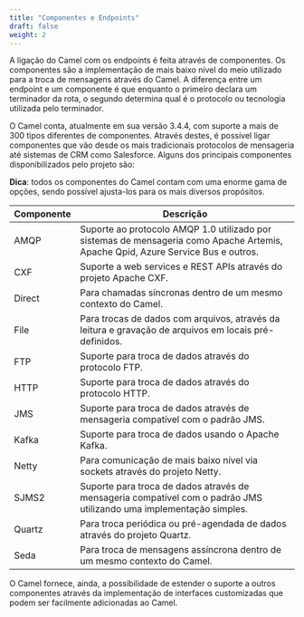 ```yaml
---
title: "Componentes e Endpoints"
draft: false
weight: 2
---
```


A ligação do Camel com os endpoints é feita através de componentes. Os componentes são a  implementação de mais baixo nível do meio utilizado para a troca de mensagens através do Camel. A diferença entre um endpoint e um componente é que enquanto o primeiro declara um terminador da rota, o segundo determina qual é o protocolo ou tecnologia utilizada pelo terminador.

O Camel conta, atualmente em sua versão 3.4.4, com suporte a mais de 300 tipos diferentes de componentes. Através destes, é possível ligar componentes que vão desde os mais tradicionais protocolos de mensageria até sistemas de CRM como Salesforce. Alguns dos principais componentes disponibilizados pelo projeto são:

**Dica**: todos os componentes do Camel contam com uma enorme gama de opções, sendo possível ajusta-los para os mais diversos propósitos.

| Componente | Descrição |
|------------|-----------|
| AMQP | Suporte ao protocolo AMQP 1.0 utilizado por sistemas de mensageria como Apache Artemis, Apache Qpid, Azure Service Bus e outros. |
| CXF | Suporte a web services e REST APIs através do projeto Apache CXF. |
| Direct | Para chamadas síncronas dentro de um mesmo contexto do Camel. |
| File | Para trocas de dados com arquivos, através da leitura e gravação de arquivos em locais pré-definidos. |
| FTP | Suporte para troca de dados através do protocolo FTP. |
| HTTP | Suporte para troca de dados através do protocolo HTTP. |
| JMS | Suporte para troca de dados através de mensageria compatível com o padrão JMS. |
| Kafka | Suporte para troca de dados usando o Apache Kafka. |
| Netty | Para comunicação de mais baixo nível via sockets através do projeto Netty. |
| SJMS2 | Suporte para troca de dados através de mensageria compatível com o padrão JMS utilizando uma implementação simples. |
| Quartz | Para troca periódica ou pré-agendada de dados através do projeto Quartz. |
| Seda | Para troca de mensagens assíncrona dentro de um mesmo contexto do Camel. |


O Camel fornece, ainda, a possibilidade de estender o suporte a outros componentes através da implementação de interfaces customizadas que podem ser facilmente adicionadas ao Camel.

